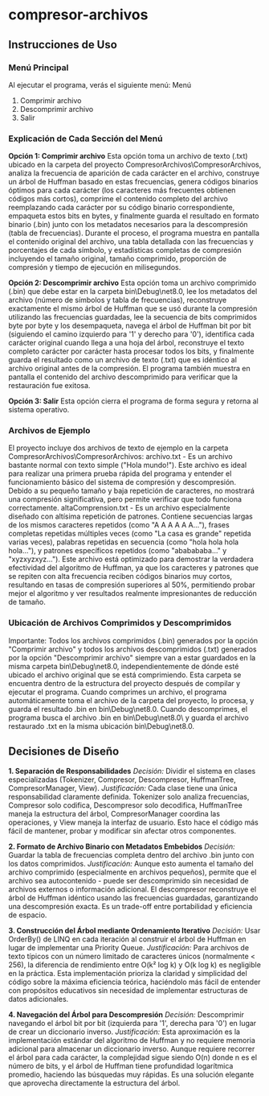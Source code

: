 # compresor-archivos

## Instrucciones de Uso

### Menú Principal
Al ejecutar el programa, verás el siguiente menú:
    Menú
1. Comprimir archivo
2. Descomprimir archivo
3. Salir

### Explicación de Cada Sección del Menú
**Opción 1: Comprimir archivo**
Esta opción toma un archivo de texto (.txt) ubicado en la carpeta del proyecto CompresorArchivos\CompresorArchivos\, analiza la frecuencia de aparición de cada carácter en el archivo, construye un árbol de Huffman basado en estas frecuencias, genera códigos binarios óptimos para cada carácter (los caracteres más frecuentes obtienen códigos más cortos), comprime el contenido completo del archivo reemplazando cada carácter por su código binario correspondiente, empaqueta estos bits en bytes, y finalmente guarda el resultado en formato binario (.bin) junto con los metadatos necesarios para la descompresión (tabla de frecuencias). Durante el proceso, el programa muestra en pantalla el contenido original del archivo, una tabla detallada con las frecuencias y porcentajes de cada símbolo, y estadísticas completas de compresión incluyendo el tamaño original, tamaño comprimido, proporción de compresión y tiempo de ejecución en milisegundos.

**Opción 2: Descomprimir archivo**
Esta opción toma un archivo comprimido (.bin) que debe estar en la carpeta bin\Debug\net8.0\, lee los metadatos del archivo (número de símbolos y tabla de frecuencias), reconstruye exactamente el mismo árbol de Huffman que se usó durante la compresión utilizando las frecuencias guardadas, lee la secuencia de bits comprimidos byte por byte y los desempaqueta, navega el árbol de Huffman bit por bit (siguiendo el camino izquierdo para '1' y derecho para '0'), identifica cada carácter original cuando llega a una hoja del árbol, reconstruye el texto completo carácter por carácter hasta procesar todos los bits, y finalmente guarda el resultado como un archivo de texto (.txt) que es idéntico al archivo original antes de la compresión. El programa también muestra en pantalla el contenido del archivo descomprimido para verificar que la restauración fue exitosa.

**Opción 3: Salir**
Esta opción cierra el programa de forma segura y retorna al sistema operativo.

### Archivos de Ejemplo
El proyecto incluye dos archivos de texto de ejemplo en la carpeta CompresorArchivos\CompresorArchivos\:
archivo.txt - Es un archivo bastante normal con texto simple ("Hola mundo!"). Este archivo es ideal para realizar una primera prueba rápida del programa y entender el funcionamiento básico del sistema de compresión y descompresión. Debido a su pequeño tamaño y baja repetición de caracteres, no mostrará una compresión significativa, pero permite verificar que todo funciona correctamente.
altaComprension.txt - Es un archivo especialmente diseñado con altísima repetición de patrones. Contiene secuencias largas de los mismos caracteres repetidos (como "A A A A A A..."), frases completas repetidas múltiples veces (como "La casa es grande" repetida varias veces), palabras repetidas en secuencia (como "hola hola hola hola..."), y patrones específicos repetidos (como "ababababa..." y "xyzxyzxyz..."). Este archivo está optimizado para demostrar la verdadera efectividad del algoritmo de Huffman, ya que los caracteres y patrones que se repiten con alta frecuencia reciben códigos binarios muy cortos, resultando en tasas de compresión superiores al 50%, permitiendo probar mejor el algoritmo y ver resultados realmente impresionantes de reducción de tamaño.

### Ubicación de Archivos Comprimidos y Descomprimidos
Importante: Todos los archivos comprimidos (.bin) generados por la opción "Comprimir archivo" y todos los archivos descomprimidos (.txt) generados por la opción "Descomprimir archivo" siempre van a estar guardados en la misma carpeta bin\Debug\net8.0\, independientemente de dónde esté ubicado el archivo original que se está comprimiendo. Esta carpeta se encuentra dentro de la estructura del proyecto después de compilar y ejecutar el programa. Cuando comprimes un archivo, el programa automáticamente toma el archivo de la carpeta del proyecto, lo procesa, y guarda el resultado .bin en bin\Debug\net8.0\. Cuando descomprimes, el programa busca el archivo .bin en bin\Debug\net8.0\ y guarda el archivo restaurado .txt en la misma ubicación bin\Debug\net8.0\.

## Decisiones de Diseño

**1. Separación de Responsabilidades**
*Decisión:* Dividir el sistema en clases especializadas (Tokenizer, Compresor, Descompresor, HuffmanTree, CompresorManager, View).
*Justificación:* Cada clase tiene una única responsabilidad claramente definida. Tokenizer solo analiza frecuencias, Compresor solo codifica, Descompresor solo decodifica, HuffmanTree maneja la estructura del árbol, CompresorManager coordina las operaciones, y View maneja la interfaz de usuario. Esto hace el código más fácil de mantener, probar y modificar sin afectar otros componentes.

**2. Formato de Archivo Binario con Metadatos Embebidos**
*Decisión:* Guardar la tabla de frecuencias completa dentro del archivo .bin junto con los datos comprimidos.
*Justificación:* Aunque esto aumenta el tamaño del archivo comprimido (especialmente en archivos pequeños), permite que el archivo sea autocontenido - puede ser descomprimido sin necesidad de archivos externos o información adicional. El descompresor reconstruye el árbol de Huffman idéntico usando las frecuencias guardadas, garantizando una descompresión exacta. Es un trade-off entre portabilidad y eficiencia de espacio.

**3. Construcción del Árbol mediante Ordenamiento Iterativo**
*Decisión:* Usar OrderBy() de LINQ en cada iteración al construir el árbol de Huffman en lugar de implementar una Priority Queue.
*Justificación:* Para archivos de texto típicos con un número limitado de caracteres únicos (normalmente < 256), la diferencia de rendimiento entre O(k² log k) y O(k log k) es negligible en la práctica. Esta implementación prioriza la claridad y simplicidad del código sobre la máxima eficiencia teórica, haciéndolo más fácil de entender con propósitos educativos sin necesidad de implementar estructuras de datos adicionales.

**4. Navegación del Árbol para Descompresión**
*Decisión:* Descomprimir navegando el árbol bit por bit (izquierda para '1', derecha para '0') en lugar de crear un diccionario inverso.
*Justificación:* Esta aproximación es la implementación estándar del algoritmo de Huffman y no requiere memoria adicional para almacenar un diccionario inverso. Aunque requiere recorrer el árbol para cada carácter, la complejidad sigue siendo O(n) donde n es el número de bits, y el árbol de Huffman tiene profundidad logarítmica promedio, haciendo las búsquedas muy rápidas. Es una solución elegante que aprovecha directamente la estructura del árbol.